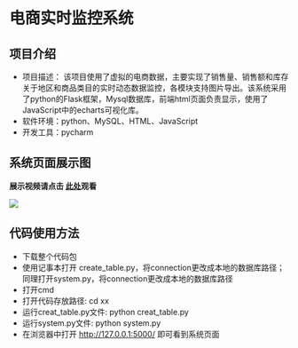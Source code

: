 # 电商实时监控系统

## 项目介绍
- 项目描述：
该项目使用了虚拟的电商数据，主要实现了销售量、销售额和库存关于地区和商品类目的实时动态数据监控，各模块支持图片导出。该系统采用了python的Flask框架，Mysql数据库，前端html页面负责显示，使用了JavaScript中的echarts可视化库。
- 软件环境：python、MySQL、HTML、JavaScript
- 开发工具：pycharm

## 系统页面展示图
<b>展示视频请点击 [此处](https://www.bilibili.com/video/BV1zu411272Y/)观看</b>

<img src = "https://github.com/K-m9/real-time_monitoring_System.io/blob/main/%E9%A1%B5%E9%9D%A2%E5%B1%95%E7%A4%BA.png">

## 代码使用方法
- 下载整个代码包
- 使用记事本打开 create_table.py，将connection更改成本地的数据库路径；同理打开system.py，将connection更改成本地的数据库路径
- 打开cmd
- 打开代码存放路径: cd xx
- 运行creat_table.py文件: python creat_table.py
- 运行system.py文件: python system.py
- 在浏览器中打开 http://127.0.0.1:5000/ 即可看到系统页面
